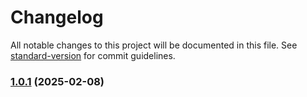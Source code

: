 # Changelog

All notable changes to this project will be documented in this file. See [standard-version](https://github.com/conventional-changelog/standard-version) for commit guidelines.

### [1.0.1](https://github.com/bkiprono/zaito-invoicing-api/compare/v0.0.10...v1.0.1) (2025-02-08)
